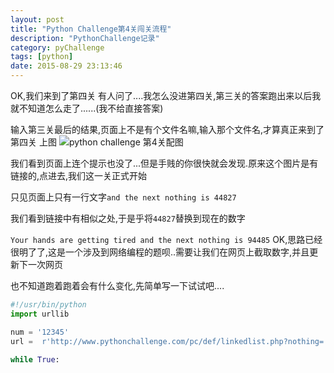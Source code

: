 ```yaml
---
layout: post
title: "Python Challenge第4关闯关流程"
description: "PythonChallenge记录"
category: pyChallenge
tags: [python]
date: 2015-08-29 23:13:46
---
```


OK,我们来到了第四关
有人问了....我怎么没进第四关,第三关的答案跑出来以后我就不知道怎么走了......(我不给直接答案)

输入第三关最后的结果,页面上不是有个文件名嘛,输入那个文件名,才算真正来到了第四关 上图
![python challenge 第4关配图](http://www.pythonchallenge.com/pc/def/chainsaw.jpg)

我们看到页面上连个提示也没了...但是手贱的你很快就会发现.原来这个图片是有链接的,点进去,我们这一关正式开始

只见页面上只有一行文字`and the next nothing is 44827`

我们看到链接中有相似之处,于是乎将`44827`替换到现在的数字

`Your hands are getting tired and the next nothing is 94485` OK,思路已经很明了了,这是一个涉及到网络编程的题呗..需要让我们在网页上截取数字,并且更新下一次网页 

也不知道跑着跑着会有什么变化,先简单写一下试试吧....

```python
#!/usr/bin/python
import urllib

num = '12345'
url =  r'http://www.pythonchallenge.com/pc/def/linkedlist.php?nothing='

while True:
    

